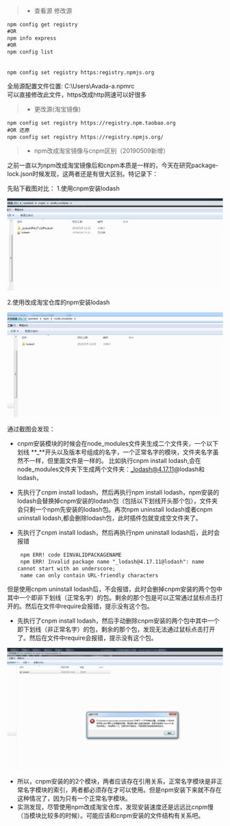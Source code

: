 
> + 查看源  修改源
````
npm config get registry
#OR
npm info express
#OR
npm config list


npm config set registry https:registry.npmjs.org

````

全局源配置文件位置: C:\Users\Avada-a\.npmrc  
可以直接修改此文件，https改成http网速可以好很多



> + 更改源(淘宝镜像) 

````
npm config set registry https://registry.npm.taobao.org
#OR 还原
npm config set registry https://registry.npmjs.org/
````


> + npm改成淘宝镜像与cnpm区别（20190509新增）

之前一直以为npm改成淘宝镜像后和cnpm本质是一样的，今天在研究package-lock.json时候发现，这两者还是有很大区别。特记录下：

先贴下截图对比：
1.使用cnpm安装lodash



 

![img](./1894758-0a05d59e484d0fce.png)

 

2.使用改成淘宝仓库的npm安装lodash



 

![img](./1894758-b6e9ca9c369f1fe4.png)

通过截图会发现：

- cnpm安装模块的时候会在node_modules文件夹生成二个文件夹，一个以下划线 **_**开头以及版本号组成的名字，一个正常名字的模块，文件夹名字虽然不一样，但里面文件是一样的。
  比如执行cnpm install lodash,会在node_modules文件夹下生成两个文件夹：_lodash@4.17.11@lodash和lodash，

- 先执行了cnpm install lodash，然后再执行npm install lodash，npm安装的lodash会替换掉cnpm安装的lodash包（包括以下划线开头那个包），文件夹会只剩一个npm先安装的lodash包。再次npm uninstall lodash或者cnpm uninstall lodash,都会删除lodash包，此时插件包就变成空文件夹了。

- 先执行了cnpm install lodash，然后再执行npm uninstall lodash后，此时会报错

  ```
   npm ERR! code EINVALIDPACKAGENAME
   npm ERR! Invalid package name "_lodash@4.17.11@lodash": name cannot start with an underscore; 
   name can only contain URL-friendly characters
  ```

但是使用cnpm uninstall lodash后，不会报错，此时会删掉cnpm安装的两个包中其中一个即非下划线（正常名字）的包。剩余的那个包是可以正常通过鼠标点击打开的。然后在文件中require会报错，提示没有这个包。

- 先执行了cnpm install lodash，然后手动删除cnpm安装的两个包中其中一个即下划线（非正常名字）的包，剩余的那个包，发现无法通过鼠标点击打开了。然后在文件中require会报错，提示没有这个包。

 

![img](./1894758-76473876c15c514b.png)

- 所以，cnpm安装的的2个模块，两者应该存在引用关系，正常名字模块是非正常名字模块的索引，两者都必须存在才可以使用。但是npm安装下来就不存在这种情况了，因为只有一个正常名字模块。
- 实测发现，尽管使用npm改成淘宝仓库，发现安装速度还是远远比cnpm慢（当模块比较多的时候）。可能应该和cnpm安装的文件结构有关系吧。





